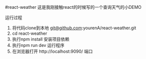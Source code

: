 #react-weather
这是我刚接触react的时候写的一个查询天气的小DEMO

运行过程
1. 将代码clone到本地 git@github.com:yourenA/react-weather.git
2. cd react-weather
3. 执行npm install 安装项目依赖
4. 执行npm run dev 运行程序
5. 在浏览器打开 http://localhost:9090/ 端口